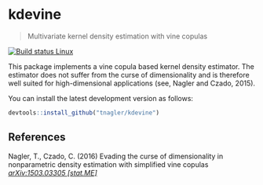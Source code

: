 kdevine
=========

> Multivariate kernel density estimation with vine copulas

[![Build status Linux](https://travis-ci.org/tnagler/kdevine.svg?branch=master)](https://travis-ci.org/tnagler/kdevine) 

This package implements a vine copula based kernel density estimator. The 
estimator does not suffer from the curse of dimensionality and is therefore well 
suited for high-dimensional applications (see, Nagler and Czado, 2015). 

You can install the latest development version as follows:

``` r
devtools::install_github("tnagler/kdevine")
```


References
----------

Nagler, T., Czado, C. (2016) 
Evading the curse of dimensionality in nonparametric density estimation with simplified vine copulas
[*arXiv:1503.03305 [stat.ME]*](http://arxiv.org/abs/1503.03305)

